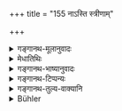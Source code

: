 +++
title = "155 नाऽस्ति स्त्रीणाम्"

+++

<details><summary>गङ्गानथ-मूलानुवादः</summary>

There is no separate sacrificing for women, no observances, no fastings; it is by means of serving her husband that she becomes exalted in heaven.—(153).
</details>

<details><summary>मेधातिथिः</summary>

भर्त्रा विना कृतानां यज्ञाधिकारो नास्तित्य् एतद् असकृत् प्रतिपादितम् । तेन व्रतोपवासाव् अपि कुर्वती तदनुज्ञां गृह्णीयात् । **व्रतं** मद्यमांसादिनिवृत्तिसंकल्पः, न तु कृच्छाणि । तत्र जपहोमयोर् अङ्गत्वात् तदभावाच् च स्त्रियाः । न च वक्तुं युक्तम् "जपहोमविकलं कृच्छ्रानुष्ठानम् अस्या भविष्यति" । न हि स्वेच्छयाङ्गत्यागो युक्तः । सर्वाङ्गकल्पयुक्तस्य कर्मणो ऽभ्युदयसाधनत्वेनावगतत्वात् । न हि पुरुषशक्तिभेदापेक्षयाङ्गानाम् उपचयापचयौ भवतः । सन्ति च सर्वाङ्गोपसंहारेण सवर्णास् त्रैवर्णिकाः प्रयोगम् अनुष्ठातुम् । अतो न स्त्रिशूद्रस्याभ्युदयकामस्य कृच्छ्रेष्व् अधिकारः । प्रायश्चित्तेषु विशेषं वक्ष्यामः । **उपोषितम्** उपवासः आहारविच्छेद एकरात्रद्विरात्रादिषु । **शुश्रूषते** परिचरति ॥ ५.१५३ ॥
</details>

<details><summary>गङ्गानथ-भाष्यानुवादः</summary>

It has been more than once explained that women, separated from their husbands are not entitled to the performance of sacrifices. From this it follows that, when going to keep an observance or to take to a fast, she should obtain his permission.

‘*Observance*’ here stands for the vow to give up meat, wine and such things; it does not stand for the *Kṛcchra* and other penancce; because the repeating of *mantras* and offering of libertions form part of these latter, end to these the women is not entitled. It will not be right to argue here that—“it would be possible for the woman to perform the
*Kṛcchra* and other penances, omitting the mantras and the libations”
because it can never be right to abandon, at one’s will, the details of a sacrificial performance; specially as it is only the act complete in all its details that is regarded as lending to prosperity and success. Nor does the dropping or adding of details depend upon the varying capacities of performers. Then again, a woman has always available men of her own caste, among the three higher castes, who could perform for her the mid acts. For these reasons neither the woman nor the *Śūdra*, desiring her own welfare, is entitled to the performance of the
*Kṛcchra* and other penances. We shall explain this in detail under the
*Expiatory Rites*.

‘*Fasting*’—living without food, giving up eating for one day. two days or such limited periods.

^(‘)*Serves*’—attends upon.—(153).
</details>

<details><summary>गङ्गानथ-टिप्पन्यः</summary>

(Verse 155 of others.)

This verse is quoted in *Gadādharapaddhati* (Kāla, pp. 52 and 129), which says that if she does the fasting with the husband’s permission, there is nothing wrong;—in *Saṃskāraratnamālā* (p. 675), which says that this refers to the ‘month-fast’ and so forth, and not to those in connection with the *Gaurīvrata* and the like;—in *Nṛsiṃhaprasāda* (Saṃskāra, p. 67a);—in *Varṣakriyākaumudī*, (p. 579);—in
*Purṣārthacintāmaṇi*, (p. 201);—in *Smṛtisāroddhara*, (p. 101);—in
*Hemādri* (Kāla, p. 176);—in *Kālamādhava* (p. 257);—in *Aparārka* (p.
602), which adds that the wife may, with her husband’s permission, keep such fasts and observances as are not incompatible with her attendance upon him;—in *Madanapārijāta* (p. 193);—and in *Vidhānapārijāta* (II, p. 729) to the effect that religious acts art; to be performed by the wife only in association with her husband.
</details>

<details><summary>गङ्गानथ-तुल्य-वाक्यानि</summary>

**(verses 5.152-153)  
**

See Comparative notes for [Verse 5.152].
</details>

<details><summary>Bühler</summary>

155	No sacrifice, no vow, no fast must be performed by women apart (from their husbands); if a wife obeys her husband, she will for that (reason alone) be exalted in heaven.
</details>
